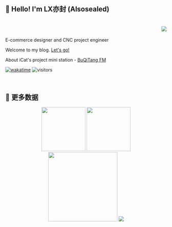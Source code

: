 ## 👋 Hello! I'm LX亦封 (Alsosealed)

<!-- 动态打字效果 -->
<h1 align="right">
  <a href="https://meuicat.com/">
    <img src="https://readme-typing-svg.herokuapp.com?color=%2336BCF7&lines=山高路遠,看世界,也找自己.;console.log(%22Hello%EF%BC%8CiCat%22)">
  </a>
</h1>

E-commerce designer and CNC project engineer

Welcome to my blog. [Let's go!](https://meuicat.com/)

About iCat's project mini station - [BuQiTang FM](https://radio.meuicat.com/)

[![wakatime](https://wakatime.com/badge/user/83fb0ced-264a-4219-b3ae-e8d36271fda7.svg)](https://wakatime.com/@83fb0ced-264a-4219-b3ae-e8d36271fda7) ![visitors](https://visitor-badge.glitch.me/badge?page_id=yife68)

<br>

## 💪 更多数据

<!-- BiliBili和GitHub数据 -->
<div align="center">
  <img height="137px" src="https://github-readme-stats.vercel.app/api?username=yife68&hide_title=true&hide_border=true&show_icons=trueline_height=21&text_color=000&icon_color=000&bg_color=30,8BC6EC,9599E2&theme=graywhite" />
  <img height="137px" src="https://github-readme-stats.vercel.app/api/top-langs/?username=yife68&hide_title=true&hide_border=true&layout=compact&langs_count=6&text_color=000&icon_color=fff&bg_color=30,8BC6EC,9599E2&theme=graywhite" />
</div>
<div align="center">
  <img height="216px" src="https://github-readme-streak-stats.herokuapp.com/?user=yife68&theme=dark&hide_border=true" />
  <a href="https://space.bilibili.com/383847872"><img src="https://stats.justsong.cn/api/bilibili/?id=383847872"/></a>
</div>

